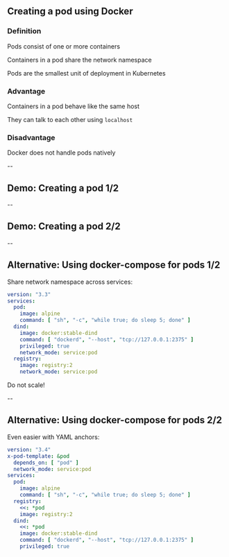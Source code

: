 ## Creating a pod using Docker

### Definition

Pods consist of one or more containers

Containers in a pod share the network namespace

Pods are the smallest unit of deployment in Kubernetes

### Advantage

Containers in a pod behave like the same host

They can talk to each other using `localhost`

### Disadvantage

Docker does not handle pods natively

--

## Demo: Creating a pod 1/2

<!-- include: pod-0.command -->

<!-- include: pod-1.command -->

--

## Demo: Creating a pod 2/2

<!-- include: pod-2.command -->

<!-- include: pod-3.command -->

--

## Alternative: Using docker-compose for pods 1/2

Share network namespace across services:

```yaml
version: "3.3"
services:
  pod:
    image: alpine
    command: [ "sh", "-c", "while true; do sleep 5; done" ]
  dind:
    image: docker:stable-dind
    command: [ "dockerd", "--host", "tcp://127.0.0.1:2375" ]
    privileged: true
    network_mode: service:pod
  registry:
    image: registry:2
    network_mode: service:pod
```

Do not scale!

--

## Alternative: Using docker-compose for pods 2/2

Even easier with YAML anchors:

```yaml
version: "3.4"
x-pod-template: &pod
  depends_on: [ "pod" ]
  network_mode: service:pod
services:
  pod:
    image: alpine
    command: [ "sh", "-c", "while true; do sleep 5; done" ]
  registry:
    <<: *pod
    image: registry:2
  dind:
    <<: *pod
    image: docker:stable-dind
    command: [ "dockerd", "--host", "tcp://127.0.0.1:2375" ]
    privileged: true
```
